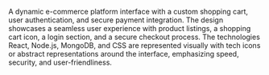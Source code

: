 A dynamic e-commerce platform interface with a custom shopping cart, user authentication, and secure payment integration. The design showcases a seamless user experience with product listings, a shopping cart icon, a login section, and a secure checkout process. The technologies React, Node.js, MongoDB, and CSS are represented visually with tech icons or abstract representations around the interface, emphasizing speed, security, and user-friendliness.